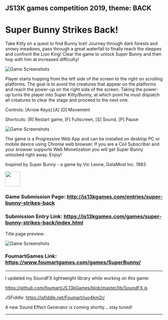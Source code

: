 ## JS13K games competition 2019, theme: BACK

# Super Bunny Strikes Back!

Take Kitty on a quest to find Bunny lost! Journey through dark forests and snowy meadows, pass through a great waterfall to finally reach the steppes and confront the Lion King! Clear the game to unlock Super Bunny and then hop with him at increased difficulty!

![Game Screenshots](https://www.foumartgames.com/games/SuperBunny/animation_bunny.gif)

Player starts hopping from the left side of the screen to the right on scrolling platforms. The goal is to avoid the creatures that appear on the platforms and reach the power-up on the right side of the screen. Taking the power-up turns the player into Super Kitty/Bunny, at which point he must dispatch all creatures to clear the stage and proceed to the next one.

Controls: [Arrow Keys] [A] [D] Movement

Shortcuts: [R] Restart game, [F] Fullscreen, [S] Sound, [P] Pause

![Game Screenshots](https://www.foumartgames.com/games/SuperBunny/animation_kitty.gif)

The game is a Progressive Web App and can be installed on desktop PC or mobile device using Chrome web browser. If you are a Coil Subscriber and your browser supports Web Monetization you will get Super Bunny unlocked right away. Enjoy!

Inspired by Super Bunny - a game by Vic Leone, DataMost Inc. 1983


<img src="https://www.foumartgames.com/games/SuperBunny/icon.png" height="48" width="48">

### Game Submission Page: http://js13kgames.com/entries/super-bunny-strikes-back
### Submission Entry Link: https://js13kgames.com/games/super-bunny-strikes-back/index.html

Title page preview:

![Game Screenshots](https://www.foumartgames.com/games/SuperBunny/title_screen_preview.gif)

### FoumartGames Link: https://www.foumartgames.com/games/SuperBunny/

---

I updated my SoundFX lightweight library while working on this game:

https://github.com/foumart/JS.13kGames/blob/master/lib/SoundFX.js

JSFiddle: https://jsfiddle.net/Foumart/juo4km2r/

A new Sound Effect Generator is coming shortly... stay tuned!

---
